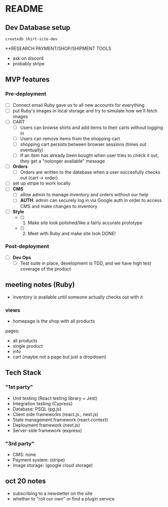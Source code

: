 # README

## Dev Database setup

`createdb shirt-site-dev`

\*\*RESEARCH PAYMENT/SHOP/SHIPMENT TOOLS

- ask on discord
- probably stripe

## MVP features

### Pre-deployment

- [ ] Connect email Ruby gave us to all new accounts for everything
- [ ] put Ruby's images in local storage and try to simulate how we'll fetch images
- [ ] CART
  - [ ] Users can browse shirts and add items to their carts without logging in
  - [ ] Users can remove items from the shopping cart
  - [ ] shopping cart persists between browser sessions (times out eventually)
  - [ ] If an item has already been bought when user tries to check it out, they get a "nolonger available" message
- [ ] **Orders**
  - [ ] Orders are written to the database when a user succesfully checks out (cart -> order)
- [ ] set up stripe to work locally
- [ ] **CMS**
  - [ ] allow admin to manage inventory and orders without our help
  - [ ] **AUTH**: admin can securely log in via Google auth in order to access CMS and make changes to inventory
- [ ] **Style**
  - [ ] 1) Make site look polished/like a fairly accurate prototype
  - [ ] 2) Meet with Ruby and make site look DONE!

### Post-deployment

- [ ] **Dev Ops**
  - [ ] Test suite in place, development is TDD, and we have high test coverage of the product

## meeting notes (Ruby)

- inventory is available until someone actually checks out with it

### views

- homepage is the shop with all products

pages:

- all products
- single product
- info
- cart (maybe not a page but just a dropdown)

## Tech Stack

### "1st party"

- Unit testing (React testing library + Jest)
- Integration testing (Cypress)
- Database: PSQL (pg.js)
- Client side frameworks (react.js , next.js)
- State management framework (react context)
- Deployment framework (next.js)
- Server-side framework (express)

### "3rd party"

- CMS: none
- Payment system: (stripe)
- Image storage: (google cloud storage)

## oct 20 notes

- subscribing to a newsletter on the site
- whether to "roll our own" or find a plugin service
